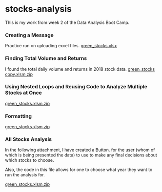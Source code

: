 # stocks-analysis
This is my work from week 2 of the Data Analysis Boot Camp.

### Creating a Message
Practice run on uploading excel files.
[green_stocks.xlsx](https://github.com/efuen0077/stocks-analysis/files/4352654/green_stocks.xlsx)

### Finding Total Volume and Returns
I found the total daily volume and returns in 2018 stock data.
[green_stocks copy.xlsm.zip](https://github.com/efuen0077/stocks-analysis/files/4364600/green_stocks.copy.xlsm.zip)

### Using Nested Loops and Reusing Code to Analyze Multiple Stocks at Once

[green_stocks.xlsm.zip](https://github.com/efuen0077/stocks-analysis/files/4364704/green_stocks.xlsm.zip)

### Formatting 

[green_stocks.xlsm.zip](https://github.com/efuen0077/stocks-analysis/files/4364733/green_stocks.xlsm.zip)

### All Stocks Analysis
In the following attachment, I have created a Button. for the user (whom of which is being presented the data) to use to make any final decisions about which stocks to choose.

Also, the code in this file allows for one to choose what year they want to run the analysis for.

[green_stocks.xlsm.zip](https://github.com/efuen0077/stocks-analysis/files/4366535/green_stocks.xlsm.zip)




